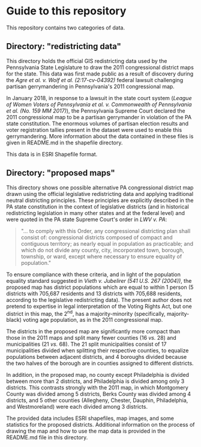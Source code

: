 # Guide to this repository

This repository contains two categories of data.


## Directory: "redistricting data"

This directory holds the official GIS redistricting data used by the Pennsylvania State Legislature to draw the 2011 congressional district maps for the state.  This data was first made public as a result of discovery during the _Agre et al. v. Wolf et al. (2:17-cv-04392)_ federal lawsuit challenging partisan gerrymandering in Pennsylvania's 2011 congressional map.

In January 2018, in response to a lawsuit in the state court system (_League of Women Voters of Pennsylvania et al. v. Commonwealth of Pennsylvania et al. (No. 159 MM 2017)_), the Pennsylvania Supreme Court declared the 2011 congressional map to be a partisan gerrymander in violation of the PA state constitution.  The enormous volumes of partisan election results and voter registration tallies present in the dataset were used to enable this gerrymandering.  More information about the data contained in these files is given in README.md in the shapefile directory.

This data is in ESRI Shapefile format.


## Directory: "proposed maps"

This directory shows one possible alternative PA congressional district map drawn using the official legislative redistricting data and applying traditional neutral districting principles.  These principles are explicitly described in the PA state constitution in the context of legislative districts (and in historical redistricting legislation in many other states and at the federal level) and were quoted in the PA state Supreme Court's order in _LWV v. PA_:

> "... to comply with this Order, any congressional districting plan shall consist of: congressional districts composed of compact and contiguous territory; as nearly equal in population as practicable; and which do not divide any county, city, incorporated town, borough, township, or ward, except where necessary to ensure equality of population."

To ensure compliance with these criteria, and in light of the population equality standard suggested in _Vieth v. Jubelirer (541 U.S. 267 (2004))_, the proposed map has district populations which are equal to within 1 person (5 districts with 705,687 residents and 13 districts with 705,688 residents, according to the legislative redistricting data).  The present author does not pretend to expertise in legal interpretation of the Voting Rights Act, but one district in this map, the 2<sup>nd</sup>, has a majority-minority (specifically, majority-black) voting age population, as in the 2011 congressional map.

The districts in the proposed map are significantly more compact than those in the 2011 maps and split many fewer counties (16 _vs._ 28) and municipalities (21 _vs._ 68).  The 21 split municipalities consist of 17 municipalities divided when splitting their respective counties, to equalize populations between adjacent districts, and 4 boroughs divided because the two halves of the borough are in counties assigned to different districts.

In addition, in the proposed map, no county except Philadelphia is divided between more than 2 districts, and Philadelphia is divided among only 3 districts.  This contrasts strongly with the 2011 map, in which Montgomery County was divided among 5 districts, Berks County was divided among 4 districts, and 5 other counties (Allegheny, Chester, Dauphin, Philadelphia, and Westmoreland) were each divided among 3 districts.

The provided data includes ESRI shapefiles, map images, and some statistics for the proposed districts.  Additional information on the process of drawing the map and how to use the map data is provided in the README.md file in this directory.
